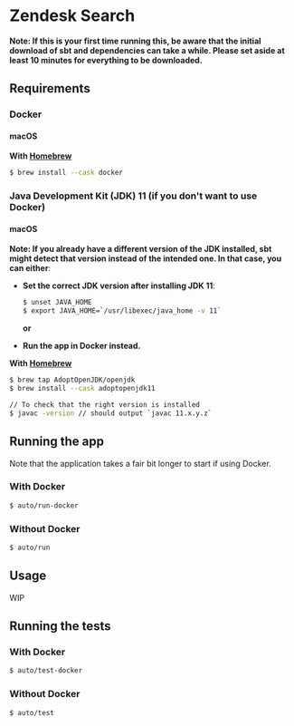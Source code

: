 # Zendesk Search

**Note: If this is your first time running this, be aware that the initial download of sbt and dependencies can take a while. Please set aside at least 10 minutes for everything to be downloaded.**

## Requirements

### Docker

#### macOS

**With [Homebrew](https://brew.sh)**

```sh
$ brew install --cask docker
```

### Java Development Kit (JDK) 11 (if you don't want to use Docker)

#### macOS

**Note: If you already have a different version of the JDK installed, sbt might detect that version instead of the intended one. In that case, you can either**:
- **Set the correct JDK version after installing JDK 11**:
    ```sh
    $ unset JAVA_HOME
    $ export JAVA_HOME=`/usr/libexec/java_home -v 11`
    ```

  **or**

- **Run the app in Docker instead.**

**With [Homebrew](https://brew.sh)**

```sh
$ brew tap AdoptOpenJDK/openjdk
$ brew install --cask adoptopenjdk11

// To check that the right version is installed
$ javac -version // should output `javac 11.x.y.z`
```

## Running the app

Note that the application takes a fair bit longer to start if using Docker.

### With Docker

```sh
$ auto/run-docker
```

### Without Docker

```sh
$ auto/run
```

## Usage

WIP

## Running the tests

### With Docker

```sh
$ auto/test-docker
```

### Without Docker

```sh
$ auto/test
```

